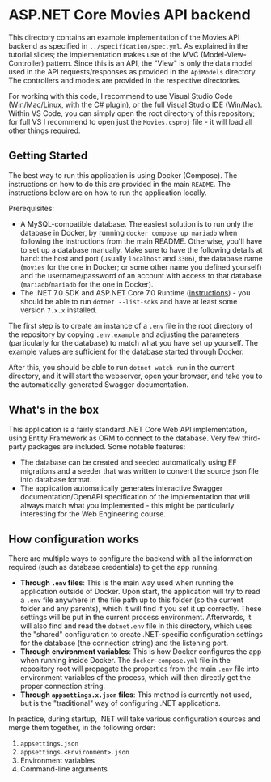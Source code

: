 # ASP.NET Core Movies API backend

This directory contains an example implementation of the Movies API backend as specified in `../specification/spec.yml`. As explained in the tutorial slides; the implementation makes use of the MVC (Model-View-Controller) pattern. Since this is an API, the "View" is only the data model used in the API requests/responses as provided in the `ApiModels` directory. The controllers and models are provided in the respective directories.

For working with this code, I recommend to use Visual Studio Code (Win/Mac/Linux, with the C# plugin), or the full Visual Studio IDE (Win/Mac). Within VS Code, you can simply open the root directory of this repository; for full VS I recommend to open just the `Movies.csproj` file - it will load all other things required.

## Getting Started

The best way to run this application is using Docker (Compose). The instructions on how to do this are provided in the main `README`. The instructions below are on how to run the application locally.

Prerequisites:

- A MySQL-compatible database. The easiest solution is to run only the database in Docker, by running `docker compose up mariadb` when following the instructions from the main README. Otherwise, you'll have to set up a database manually. Make sure to have the following details at hand: the host and port (usually `localhost` and `3306`), the database name (`movies` for the one in Docker; or some other name you defined yourself) and the username/password of an account with access to that database (`mariadb`/`mariadb` for the one in Docker).
- The .NET 7.0 SDK and ASP.NET Core 7.0 Runtime ([instructions](https://dotnet.microsoft.com/en-us/download)) - you should be able to run `dotnet --list-sdks` and have at least some version `7.x.x` installed.

The first step is to create an instance of a `.env` file in the root directory of the repository by copying `.env.example` and adjusting the parameters (particularly for the database) to match what you have set up yourself. The example values are sufficient for the database started through Docker.

After this, you should be able to run `dotnet watch run` in the current directory, and it will start the webserver, open your browser, and take you to the automatically-generated Swagger documentation.

## What's in the box

This application is a fairly standard .NET Core Web API implementation, using Entity Framework as ORM to connect to the database. Very few third-party packages are included. Some notable features:

- The database can be created and seeded automatically using EF migrations and a seeder that was written to convert the source `json` file into database format.
- The application automatically generates interactive Swagger documentation/OpenAPI specification of the implementation that will always match what you implemented - this might be particularly interesting for the Web Engineering course.

## How configuration works

There are multiple ways to configure the backend with all the information required (such as database credentials) to get the app running.

- **Through `.env` files**: This is the main way used when running the application outside of Docker. Upon start, the application will try to read a `.env` file anywhere in the file path up to this folder (so the current folder and any parents), which it will find if you set it up correctly. These settings will be put in the current process environment. Afterwards, it will also find and read the `dotnet.env` file in this directory, which uses the "shared" configuration to create .NET-specific configuration settings for the database (the connection string) and the listening port.
- **Through environment variables**: This is how Docker configures the app when running inside Docker. The `docker-compose.yml` file in the repository root will propagate the properties from the main `.env` file into environment variables of the process, which will then directly get the proper connection string.
- **Through `appsettings.x.json` files**: This method is currently not used, but is the "traditional" way of configuring .NET applications.

In practice, during startup, .NET will take various configuration sources and merge them together, in the following order:

1. `appsettings.json`
2. `appsettings.<Environment>.json`
3. Environment variables
4. Command-line arguments

